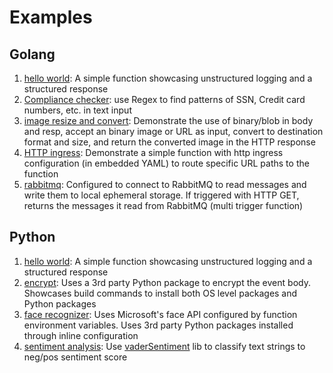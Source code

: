 # Examples

## Golang
1. [hello world](golang/helloworld): A simple function showcasing unstructured logging and a structured response
2. [Compliance checker](golang/regexscan): use Regex to find patterns of SSN, Credit card numbers, etc. in text input 
2. [image resize and convert](golang/image): Demonstrate the use of binary/blob in body and resp, accept an binary image or URL as input, convert to destination format and size, and return the converted image in the HTTP response
2. [HTTP ingress](golang/ingress): Demonstrate a simple function with http ingress configuration (in embedded YAML) to route specific URL paths to the function  
3. [rabbitmq](golang/rabbitmq): Configured to connect to RabbitMQ to read messages and write them to local ephemeral storage. If triggered with HTTP GET, returns the messages it read from RabbitMQ (multi trigger function)

## Python
1. [hello world](python/helloworld): A simple function showcasing unstructured logging and a structured response
2. [encrypt](python/encrypt): Uses a 3rd party Python package to encrypt the event body. Showcases build commands to install both OS level packages and Python packages
3. [face recognizer](python/facerecognizer): Uses Microsoft's face API configured by function environment variables. Uses 3rd party Python packages installed through inline configuration
4. [sentiment analysis](python/sentiments): Use [vaderSentiment](https://github.com/cjhutto/vaderSentiment) lib to classify text strings to neg/pos sentiment score 
